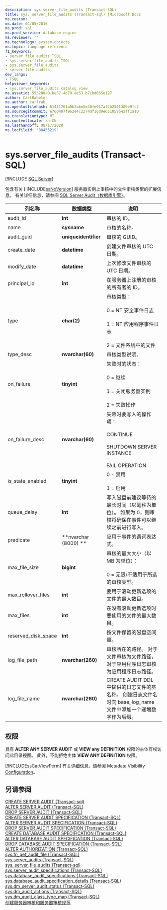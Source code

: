 ```yaml
---
description: sys.server_file_audits (Transact-SQL)
title: sys. server_file_audits (Transact-sql) |Microsoft Docs
ms.custom: ''
ms.date: 04/05/2016
ms.prod: sql
ms.prod_service: database-engine
ms.reviewer: ''
ms.technology: system-objects
ms.topic: language-reference
f1_keywords:
- server_file_audits_TSQL
- sys.server_file_audits_TSQL
- sys.server_file_audits
- server_file_audits
dev_langs:
- TSQL
helpviewer_keywords:
- sys.server_file_audits catalog view
ms.assetid: 553288a0-be57-4d79-ae53-b7cbd065e127
author: CarlRabeler
ms.author: carlrab
ms.openlocfilehash: 614f1761a9b2a6e5e40fe917af2b2501389e9fc2
ms.sourcegitcommit: e700497f962e4c2274df16d9e651059b42ff1a10
ms.translationtype: MT
ms.contentlocale: zh-CN
ms.lasthandoff: 08/17/2020
ms.locfileid: "88455219"
---
```

# <a name="sysserver_file_audits-transact-sql"></a>sys.server_file_audits (Transact-SQL)
[!INCLUDE [SQL Server](../../includes/applies-to-version/sqlserver.md)]

  包含有关 [!INCLUDE[ssNoVersion](../../includes/ssnoversion-md.md)] 服务器实例上审核中的文件审核类型的扩展信息。 有关详细信息，请参阅 [SQL Server Audit（数据库引擎）](../../relational-databases/security/auditing/sql-server-audit-database-engine.md)。  
  
|列名称|数据类型|说明|  
|-----------------|---------------|-----------------|  
|audit_id|**int**|审核的 ID。|  
|name|**sysname**|审核的名称。|  
|audit_guid|**uniqueidentifier**|审核的 GUID。|  
|create_date|**datetime**|创建文件审核的 UTC 日期。|  
|modify_date|**datatime**|上次修改文件审核的 UTC 日期。|  
|principal_id|**int**|在服务器上注册的审核的所有者的 ID。|  
|type|**char(2)**|审核类型：<br /><br /> 0 = NT 安全事件日志<br /><br /> 1 = NT 应用程序事件日志<br /><br /> 2 = 文件系统中的文件|  
|type_desc|**nvarchar(60)**|审核类型说明。|  
|on_failure|**tinyint**|失败时的状态：<br /><br /> 0 = 继续<br /><br /> 1 = 关闭服务器实例<br /><br /> 2 = 失败操作|  
|on_failure_desc|**nvarchar(60)**|失败时要写入的操作项：<br /><br /> CONTINUE<br /><br /> SHUTDOWN SERVER INSTANCE<br /><br /> FAIL OPERATION|  
|is_state_enabled|**tinyint**|0 - 禁用<br /><br /> 1 = 启用|  
|queue_delay|**int**|写入磁盘前建议等待的最长时间（以毫秒为单位）。 如果为 0，则审核将确保在事件可以继续之前进行写入。|  
|predicate|**nvarchar (8000) **|应用于事件的谓词表达式。|  
|max_file_size|**bigint**|审核的最大大小（以 MB 为单位）：<br /><br /> 0 = 无限/不适用于所选的审核类型。|  
|max_rollover_files|**int**|要用于滚动更新选项的文件的最大数目。|  
|max_files|**int**|在没有滚动更新选项时要使用的文件的最大数目。|  
|reserved_disk_space|**int**|按文件保留的磁盘空间量。|  
|log_file_path|**nvarchar(260)**|审核所在的路径。 对于文件审核为文件路径，对于应用程序日志审核为应用程序日志路径。|  
|log_file_name|**nvarchar(260)**|CREATE AUDIT DDL 中提供的日志文件的基名称。 创建日志文件名时向 base_log_name 文件中添加一个递增数字作为后缀。|  
  
## <a name="permissions"></a>权限  
 具有 **ALTER ANY SERVER AUDIT** 或 **VIEW any DEFINITION** 权限的主体有权访问此目录视图。 此外，不能拒绝主体 **VIEW ANY DEFINITION** 权限。  
  
 [!INCLUDE[ssCatViewPerm](../../includes/sscatviewperm-md.md)] 有关详细信息，请参阅 [Metadata Visibility Configuration](../../relational-databases/security/metadata-visibility-configuration.md)。  
  
## <a name="see-also"></a>另请参阅  
 [CREATE SERVER AUDIT &#40;Transact-sql&#41;](../../t-sql/statements/create-server-audit-transact-sql.md)   
 [ALTER SERVER AUDIT (Transact-SQL)](../../t-sql/statements/alter-server-audit-transact-sql.md)   
 [DROP SERVER AUDIT (Transact-SQL)](../../t-sql/statements/drop-server-audit-transact-sql.md)   
 [CREATE SERVER AUDIT SPECIFICATION (Transact-SQL)](../../t-sql/statements/create-server-audit-specification-transact-sql.md)   
 [ALTER SERVER AUDIT SPECIFICATION (Transact-SQL)](../../t-sql/statements/alter-server-audit-specification-transact-sql.md)   
 [DROP SERVER AUDIT SPECIFICATION (Transact-SQL)](../../t-sql/statements/drop-server-audit-specification-transact-sql.md)   
 [CREATE DATABASE AUDIT SPECIFICATION (Transact-SQL)](../../t-sql/statements/create-database-audit-specification-transact-sql.md)   
 [ALTER DATABASE AUDIT SPECIFICATION (Transact-SQL)](../../t-sql/statements/alter-database-audit-specification-transact-sql.md)   
 [DROP DATABASE AUDIT SPECIFICATION (Transact-SQL)](../../t-sql/statements/drop-database-audit-specification-transact-sql.md)   
 [ALTER AUTHORIZATION (Transact-SQL)](../../t-sql/statements/alter-authorization-transact-sql.md)   
 [sys.fn_get_audit_file (Transact-SQL)](../../relational-databases/system-functions/sys-fn-get-audit-file-transact-sql.md)   
 [sys.server_audits (Transact-SQL)](../../relational-databases/system-catalog-views/sys-server-audits-transact-sql.md)   
 [sys. server_file_audits (Transact-sql) ](../../relational-databases/system-catalog-views/sys-server-file-audits-transact-sql.md)   
 [sys.server_audit_specifications (Transact-SQL)](../../relational-databases/system-catalog-views/sys-server-audit-specifications-transact-sql.md)   
 [sys.database_audit_specifications (Transact-SQL)](../../relational-databases/system-catalog-views/sys-database-audit-specifications-transact-sql.md)   
 [sys.database_audit_specification_details (Transact-SQL)](../../relational-databases/system-catalog-views/sys-database-audit-specification-details-transact-sql.md)   
 [sys.dm_server_audit_status (Transact-SQL)](../../relational-databases/system-dynamic-management-views/sys-dm-server-audit-status-transact-sql.md)   
 [sys.dm_audit_actions (Transact-SQL)](../../relational-databases/system-dynamic-management-views/sys-dm-audit-actions-transact-sql.md)   
 [sys.dm_audit_class_type_map (Transact-SQL)](../../relational-databases/system-dynamic-management-views/sys-dm-audit-class-type-map-transact-sql.md)   
 [创建服务器审核和服务器审核规范](../../relational-databases/security/auditing/create-a-server-audit-and-server-audit-specification.md)  
  
  
